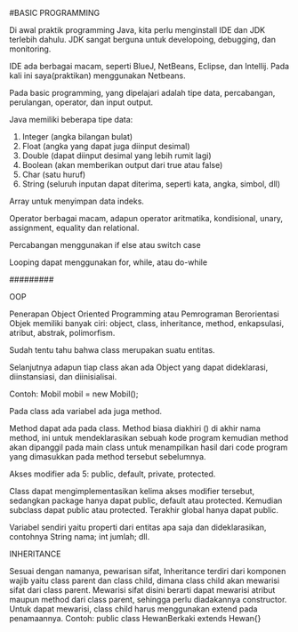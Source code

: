 #BASIC PROGRAMMING

Di awal praktik programming Java, kita perlu menginstall IDE dan JDK terlebih dahulu. JDK sangat berguna untuk developoing, debugging, dan monitoring.

IDE ada berbagai macam, seperti BlueJ, NetBeans, Eclipse, dan Intellij. Pada kali ini saya(praktikan) menggunakan Netbeans.

Pada basic programming, yang dipelajari adalah tipe data, percabangan, perulangan, operator, dan input output.

Java memiliki beberapa tipe data: 
1. Integer (angka bilangan bulat)
2. Float (angka yang dapat juga diinput desimal)
3. Double (dapat diinput desimal yang lebih rumit lagi)
4. Boolean (akan memberikan output dari true atau false)
5. Char (satu huruf)
6. String (seluruh inputan dapat diterima, seperti kata, angka, simbol, dll)

Array untuk menyimpan data indeks.

Operator berbagai macam, adapun operator aritmatika, kondisional, unary, assignment, equality dan relational.

Percabangan menggunakan if else atau switch case

Looping dapat menggunakan for, while, atau do-while


#########

OOP

Penerapan Object Oriented Programming atau Pemrograman Berorientasi Objek memiliki banyak ciri: object, class, inheritance, method, enkapsulasi, atribut, abstrak, polimorfism.

Sudah tentu tahu bahwa class merupakan suatu entitas. 

Selanjutnya adapun tiap class akan ada Object yang dapat dideklarasi, diinstansiasi, dan diinisialisai.

Contoh: Mobil mobil = new Mobil();

Pada class ada variabel ada juga method.

Method dapat ada pada class. Method biasa diakhiri () di akhir nama method, ini untuk mendeklarasikan sebuah  kode program kemudian method akan dipanggil pada main 
class untuk menampilkan hasil dari code program yang dimasukkan pada method tersebut sebelumnya.

Akses modifier ada 5: public, default, private, protected.

Class dapat mengimplementasikan kelima akses modifier tersebut, sedangkan package hanya dapat public, default atau protected. Kemudian subclass dapat public atau protected. Terakhir global hanya dapat public.

Variabel sendiri yaitu properti dari entitas apa saja dan dideklarasikan, contohnya String nama; int jumlah; dll.


INHERITANCE

Sesuai dengan namanya, pewarisan sifat, Inheritance terdiri dari komponen wajib yaitu class parent dan class child, dimana class child akan mewarisi sifat dari class parent. Mewarisi sifat disini berarti dapat mewarisi atribut maupun method dari class parent, sehingga perlu diadakannya constructor. Untuk dapat mewarisi, class child harus menggunakan extend pada penamaannya. Contoh: public class HewanBerkaki extends Hewan{}


